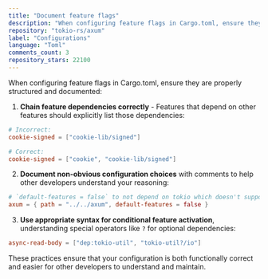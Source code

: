 ```yaml
---
title: "Document feature flags"
description: "When configuring feature flags in Cargo.toml, ensure they are properly structured and documented. Chain feature dependencies correctly, document non-obvious configuration choices with comments, and use appropriate syntax for conditional feature activation."
repository: "tokio-rs/axum"
label: "Configurations"
language: "Toml"
comments_count: 3
repository_stars: 22100
---
```


When configuring feature flags in Cargo.toml, ensure they are properly structured and documented:

1. **Chain feature dependencies correctly** - Features that depend on other features should explicitly list those dependencies:
```toml
# Incorrect:
cookie-signed = ["cookie-lib/signed"]

# Correct:
cookie-signed = ["cookie", "cookie-lib/signed"]
```

2. **Document non-obvious configuration choices** with comments to help other developers understand your reasoning:
```toml
# `default-features = false` to not depend on tokio which doesn't support compiling to wasm
axum = { path = "../../axum", default-features = false }
```

3. **Use appropriate syntax for conditional feature activation**, understanding special operators like `?` for optional dependencies:
```toml
async-read-body = ["dep:tokio-util", "tokio-util?/io"]
```

These practices ensure that your configuration is both functionally correct and easier for other developers to understand and maintain.